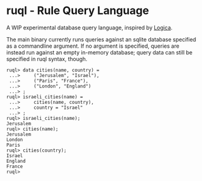 # ruql - Rule Query Language

A WIP experimental database query language, inspired by
[Logica](https://logica.dev/).

The main binary currently runs queries against an sqlite database specified as a
commandline argument. If no argument is specified, queries are instead run
against an empty in-memory database; query data can still be specified in ruql
syntax, though.

```
ruql> data cities(name, country) =
 ...>     ("Jerusalem", "Israel"),
 ...>     ("Paris", "France"),
 ...>     ("London", "England")
 ...> ;
ruql> israeli_cities(name) =
 ...>     cities(name, country),
 ...>     country = "Israel"
 ...> ;
ruql> israeli_cities(name);
Jerusalem
ruql> cities(name);
Jerusalem
London
Paris
ruql> cities(country);
Israel
England
France
ruql>
```
